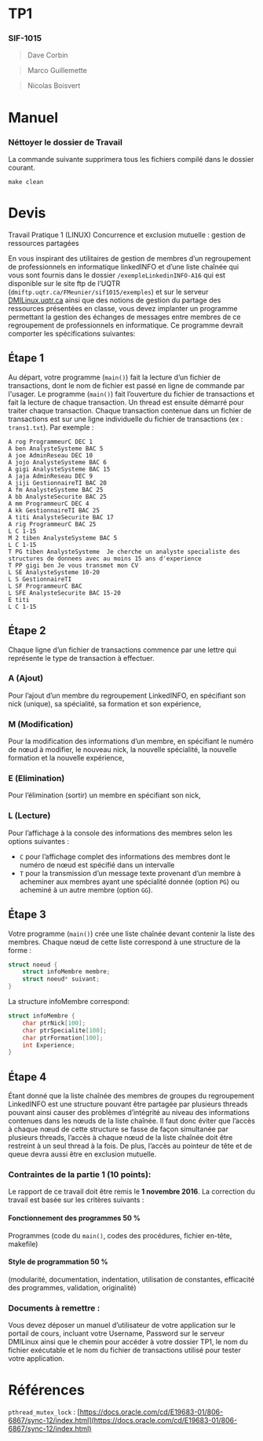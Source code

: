 # TP1
### SIF-1015
> Dave Corbin

> Marco Guillemette

> Nicolas Boisvert

# Manuel

### Néttoyer le dossier de Travail
La commande suivante supprimera tous les fichiers compilé dans le dossier courant.
```
make clean
```

# Devis
Travail Pratique 1 (LINUX)
Concurrence et exclusion mutuelle : gestion de ressources partagées

En vous inspirant des utilitaires de gestion de membres d’un regroupement de professionnels en informatique linkedINFO et  d’une liste chaînée qui vous sont fournis dans le dossier `/exempleLinkedinINFO-A16` qui est disponible sur le site ftp de l’UQTR (`dmiftp.uqtr.ca/FMeunier/sif1015/exemples`) et sur le serveur [DMILinux.uqtr.ca](ftp://DMILinux.uqtr.ca) ainsi que  des notions de gestion du partage des ressources présentées en classe, vous devez implanter un programme permettant la gestion des échanges de messages entre membres de ce regroupement de professionnels en informatique. Ce programme devrait comporter les spécifications suivantes:


## Étape 1
Au départ, votre programme (`main()`) fait la lecture d’un fichier de transactions, dont le nom de fichier est passé en ligne de commande par l'usager. Le programme (`main()`) fait l’ouverture du fichier de transactions et fait la lecture de chaque transaction. Un thread est ensuite démarré pour traiter chaque transaction.  Chaque transaction contenue dans un fichier de transactions est sur une ligne individuelle du fichier de transactions (ex : `trans1.txt`).  Par exemple :

```
A rog ProgrammeurC DEC 1
A ben AnalysteSysteme BAC 5
A joe AdminReseau DEC 10
A jojo AnalysteSysteme BAC 6
A gigi AnalysteSysteme BAC 15
A jaja AdminReseau DEC 9
A jiji GestionnaireTI BAC 20
A fm AnalysteSysteme BAC 25
A bb AnalysteSecurite BAC 25
A mm ProgrammeurC DEC 4
A kk GestionnaireTI BAC 25
A titi AnalysteSecurite BAC 17
A rig ProgrammeurC BAC 25
L C 1-15
M 2 tiben AnalysteSysteme BAC 5
L C 1-15
T PG tiben AnalysteSysteme  Je cherche un analyste specialiste des structures de donnees avec au moins 15 ans d'experience
T PP gigi ben Je vous transmet mon CV
L SE AnalysteSysteme 10-20
L S GestionnaireTI
L SF ProgrammeurC BAC
L SFE AnalysteSecurite BAC 15-20
E titi
L C 1-15
```
## Étape 2
Chaque ligne d’un fichier de transactions commence par une lettre qui représente le type de transaction à effectuer.

### A (Ajout)
Pour l’ajout d’un membre  du regroupement LinkedINFO, en spécifiant son nick (unique), sa spécialité, sa formation et  son expérience,

### M (Modification)
Pour la modification des informations d’un  membre, en spécifiant le numéro de nœud à modifier, le nouveau nick, la nouvelle spécialité, la nouvelle formation et la nouvelle expérience,

### E (Elimination)
Pour l’élimination (sortir) un membre  en spécifiant son nick,

### L (Lecture)
Pour l’affichage à la console des informations des membres selon les options suivantes :
- `C` pour l’affichage complet des informations des membres dont le numéro de nœud est spécifié dans un intervalle
- `T` pour la transmission d’un message texte provenant d’un membre à acheminer aux membres ayant une spécialité donnée  (option `PG`) ou acheminé à un autre membre (option `GG`).

## Étape 3
Votre programme (`main()`) crée une liste chaînée devant contenir la liste des membres. Chaque nœud de cette liste correspond à une structure de la forme :

```c
struct noeud {
	struct infoMembre membre;
	struct noeud* suivant;
}
```

La structure infoMembre correspond:

```c
struct infoMembre {
	char ptrNick[100];
	char ptrSpecialite[100];
	char ptrFormation[100];
	int Experience;
}
```

## Étape 4

Étant donné que la liste chaînée des membres de groupes du regroupement LinkedINFO  est une structure pouvant être partagée par plusieurs threads pouvant ainsi causer des problèmes d’intégrité au niveau des informations contenues dans les nœuds de la liste chaînée. Il faut donc éviter que l’accès à chaque nœud de cette structure se fasse de façon simultanée par plusieurs threads, l’accès à chaque nœud de la liste chaînée doit être restreint à un seul thread à la fois. De plus, l’accès au pointeur de tête et de queue devra aussi être en exclusion mutuelle.

### Contraintes de la partie 1 (10 points):
Le rapport de ce travail doit être remis le  **1 novembre 2016**.  La correction du travail est basée sur les critères suivants :

#### Fonctionnement des programmes 50 %
Programmes (code du `main()`, codes des procédures, fichier en-tête, makefile)

#### Style de programmation 50 %
(modularité, documentation, indentation, utilisation de constantes, efficacité des programmes, validation, originalité)

### Documents à remettre :
Vous devez déposer un manuel d’utilisateur de votre application sur le portail de cours, incluant votre Username, Password sur le serveur DMILinux ainsi que le chemin pour accéder à votre dossier TP1, le nom du fichier exécutable et le nom du fichier de transactions utilisé pour tester votre application.


# Références

`pthread_mutex_lock` : [https://docs.oracle.com/cd/E19683-01/806-6867/sync-12/index.html](https://docs.oracle.com/cd/E19683-01/806-6867/sync-12/index.html)
